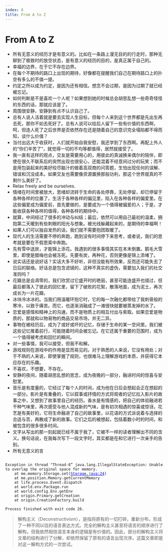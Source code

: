 ```yaml
---
index: 8
title: From A to Z
---
```


# From A to Z

- 所有无意义的经历才是有意义的。比如在一条路上漫无目的的行走时，那种无聊到了极致时的放空状态，是有意义的经历的目的，是真正属于自己的。
- 幸福的边界，在于它不存在边界。
- 在每个不期待的路口上出现的期待，好像都在提醒我们自己在期待路口上的扑空有多么的不值一提。
- 约定之所以成为约定，是因为还有相信。想念不会过期，是因为过期了就已经被忘记。
- 如何判断是不是喜欢一个人呢？如果想到她的时候总会胡思乱想一些奇奇怪怪的东西的话，那就应该是了。
- 周围很安静，安静到有点不认识自己了。
- 总有人说人活着就是要去实现人生目标，但每个人来到这个世界都是先出生再去死，那你不如去死好了。总有人说可以给后人留下一些有价值的东西啊，呵，但连人死了之后世界是否依然存在还是随着自己的意识完全塌陷都不得而知，谈什么价值？
- 当付出远大于收获时，人们就开始自我安慰，我还学到了东西啊。再配上外人的“你们辛苦了”，就觉得一切的不均等都值得，居然就接受了。
- 我一直有这样的观点，交友是需要用心的，用彼此的真诚换来偶尔的陪伴，即使在很久不联系后的突然出现也很安心，还能混着不经意间过分的玩笑；而不是用包装起来的美好绞尽脑汁的做着高双商的问答题，生怕出现任何的误解、错误和沉没成本。如果交友也需要像资源置换那般功利，那这个世界就真的不剩什么美好了。
- Relax freely and be ourselves.
- 情绪在时间里被放大，思绪却流转于生命的各处停靠，无处停留，却已停留于各种各样的位置了。生活于各种各样的偏见里，陷入在各种各样的偏爱里。在这些偏爱成为偏爱前，首先要做的，是要成为一个值得被偏爱的人；于是，才能收获各种各样的值得，各种各样的期待中。
- 就算，中间经过了很多的冲动与纠结；最后，依然可以用自己最初的温柔，拥抱第二天暖到有些刺眼的阳光与想象。被光线躲藏起来的，是期待的幸福啊！
- 如果人们可以独自发热的话，我们就不需要抱团取暖了。
- 现代人的生活需要不停的奔跑，跑到没有时间停下来思考，或者说，我们的思考就是要在不假思索中奔跑。
- 先有雪中送炭，才能锦上添花。我遇到的很多事情其实在本末倒置。鹅毛大雪里，即使是腊梅也会被冻死。先要有炭，再种花，否则更像是锦上添堵了。
- 说实话还是说好话？实话大多不好听，非但没能有所效果，反而还可能失去了日后的联络。好话总是包含滤镜的，这种不真实的虚伪，需要加入我们的社交准则吗？
- 花瓣总是会凋零的，我们欣赏过它盛开时的艳丽，甚至可能连盛开也错过，但最后都落入了彼此的回忆里，留下了破败的花絮，散落地面，成为泥土，再次成长为一片花瓣。
- 冰块冷冰冰的。当我们用温暖环抱它时，它的每一次融化都带给了我刺骨般的寒冷，以致于痛苦。而它，也逐渐消融成了一滩很快就要被蒸发掉的水了。
- 恋爱是感情和精神上的沟通，而不是物质上的相互付出与索取。如果恋爱是物质的，那就和以物易物的商品交易市场，并无二异。
- 事物在被经历后，成为了或好或坏的记忆，存储于生命的某一空间里。我们被这些记忆推着前行，可能随着时间会被忘记。在它还属于重要的范围时，成为一个值得被考虑和回忆的瞬间。
- 对一些事情，我可以接受，但我不和解。
- 游戏规则在游戏中的作用是显而易见的。对于熟悉的人来说，它没有用处；对于不熟的人来说，即使掌握了规则，也很难马上理解游戏的本质，并获得它本应存在的乐趣。
- 不喜欢，不想要，不存在。
- 安静的夜间，随着胡思乱想的思念，成为夜晚的一部分，融进时间的惊喜与安慰里。
- 音乐是有度量的，它经过了每个人的时间，成为他在日后会想起会正在想起的一部分。影片是有重叠的，它以叙事或抒情的方式将观者的记忆拉入影片的故事之中，又想到了故事里自己的经历。香水是有情感的，把自己的体验融进若干种气味里，再次感受与他人混成新的气味，是有初次相遇的惊喜或惊讶。花艺是有美好的，它将生命融进了自己的故事里，以花语的方式诉说着与选择的合适与否，再散成了新的故事。它们之后的被想起，包括着数小时的时间，和被包含的很多很多时间。
- 文字从写出的那一刻起就已经不属于我了，它被不一样的读者理解出不同的含义。换句话说，在我每次写下一段文字时，其实都是在和它进行一次亲手的告别。
- 所有无意义的言

<pre><code>
Exception in thread "Thread-8” java.lang.IllegalStateException: Unable to overlap the original space for memory.
    at me.memory.Storage.set(<font style="padding: 0;color:blue;text-decoration: underline">Storage.java:24</font>)
    at me.position.Memory.getCurrentMemory
    at life.process.Event.dispatch
    at world.env.Package.run
    at world.config.Env.getEnv
    at origin.Primary.getCreation
    at origin.CreationFactory.build

Process finished with exit code 26.
</code></pre>


> 解构主义（Deconstructivism），是指将原有的一切打碎，重新分布，形成了一种不同以往的语言表达方式。完全的解构主义甚至将语言的顺序进行了解构，但我依然相信语言本身的逻辑是有价值的。因此，部分的解构主义将文章的结构进行了分解，却依然保留了原有的语言出现次序。这篇文章即是对这一解构方式的一次尝试。